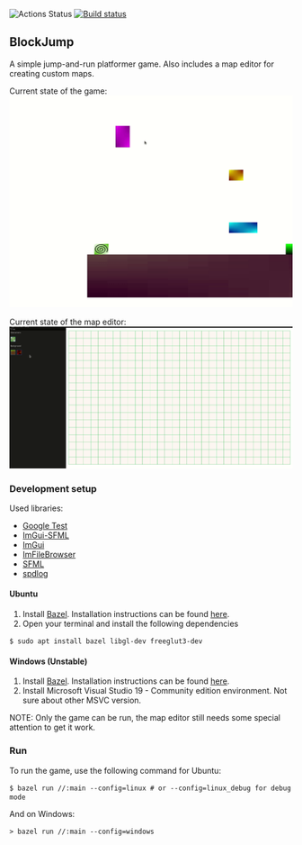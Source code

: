 ![Actions Status](https://github.com/zpervan/BlockJump/workflows/CI/badge.svg) [![Build status](https://ci.appveyor.com/api/projects/status/54b7f257m3p781aj/branch/main?svg=true)](https://ci.appveyor.com/project/zpervan/blockjump/branch/main)

## BlockJump ##

A simple jump-and-run platformer game. Also includes a map editor for creating custom maps.

Current state of the game:
![](.github/assets/game_preview.gif)

Current state of the map editor:
![](.github/assets/map_editor_preview.gif)

### Development setup ###

Used libraries:
- [Google Test](https://github.com/google/googletest)
- [ImGui-SFML](https://github.com/eliasdaler/imgui-sfml)
- [ImGui](https://github.com/ocornut/imgui)
- [ImFileBrowser](https://github.com/AirGuanZ/imgui-filebrowser)
- [SFML](https://www.sfml-dev.org/)
- [spdlog](https://github.com/gabime/spdlog)

#### Ubuntu ####

1. Install [Bazel](https://www.bazel.build/). Installation instructions can be found 
[here](https://bazel.build/install/ubuntu).
2. Open your terminal and install the following dependencies
```shell
$ sudo apt install bazel libgl-dev freeglut3-dev
```

#### Windows (Unstable) ####

1. Install [Bazel](https://www.bazel.build/). Installation instructions can be found
      [here](https://bazel.build/install/windowsl).
2. Install Microsoft Visual Studio 19 - Community edition environment. Not sure about other MSVC version.

NOTE: Only the game can be run, the map editor still needs some special attention to get it work.

### Run ###

To run the game, use the following command for Ubuntu:
```shell
$ bazel run //:main --config=linux # or --config=linux_debug for debug mode
```
And on Windows:
```shell
> bazel run //:main --config=windows
```

